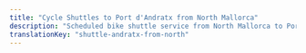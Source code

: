 ```yaml
---
title: "Cycle Shuttles to Port d'Andratx from North Mallorca"
description: "Scheduled bike shuttle service from North Mallorca to Port d'Andratx. Ride one way, shuttle back."
translationKey: "shuttle-andratx-from-north"
---
```


<!-- Content will be added later -->
